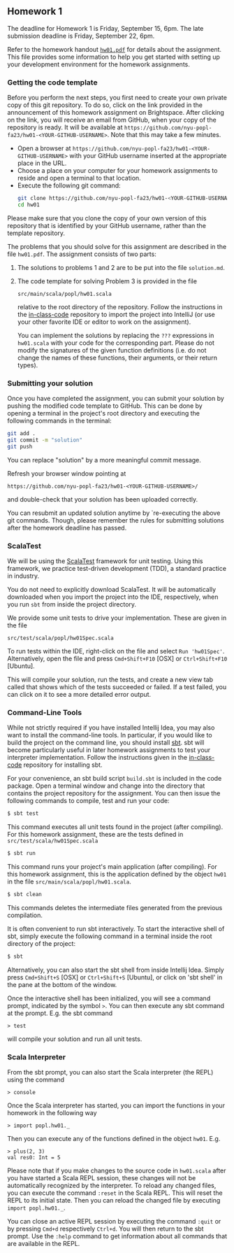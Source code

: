 ## Homework 1

The deadline for Homework 1 is Friday, September 15, 6pm. The late submission deadline is Friday, September 22, 6pm.

Refer to the homework handout [`hw01.pdf`](hw01.pdf) for details about the assignment. This file provides some information to help you get started with setting up your development environment for the homework assignments.

### Getting the code template

Before you perform the next steps, you first need to create your own
private copy of this git repository. To do so, click on the link
provided in the announcement of this homework assignment on
Brightspace. After clicking on the link, you will receive an email from
GitHub, when your copy of the repository is ready. It will be
available at
`https://github.com/nyu-popl-fa23/hw01-<YOUR-GITHUB-USERNAME>`.
Note that this may take a few minutes.

* Open a browser at `https://github.com/nyu-popl-fa23/hw01-<YOUR-GITHUB-USERNAME>` with your GitHub username inserted at the appropriate place in the URL.
* Choose a place on your computer for your homework assignments to reside and open a terminal to that location.
* Execute the following git command: <br/>
  ```bash
  git clone https://github.com/nyu-popl-fa23/hw01-<YOUR-GITHUB-USERNAME>.git hw01
  cd hw01
  ```

Please make sure that you clone the copy of your own version of this repository that is identified by your GitHub username, rather than the template repository.

The problems that you should solve for this assignment are described in the file `hw01.pdf`.
The assignment consists of two parts:

1. The solutions to problems 1 and 2 are to be put into the file `solution.md`.

2. The code template for solving Problem 3 is provided in the file 
   ```
   src/main/scala/popl/hw01.scala 
   ``` 
   relative to the root directory of the repository. Follow the instructions in the
   [in-class-code](https://github.com/nyu-popl-fa23/in-class-code)
   repository to import the project into IntelliJ (or use your other
   favorite IDE or editor to work on the assignment).

   You can implement the solutions by replacing the `???`
   expressions in `hw01.scala` with your code for the corresponding
   part. Please do not modify the signatures of the given function
   definitions (i.e. do not change the names of these functions, their
   arguments, or their return types).


### Submitting your solution

Once you have completed the assignment, you can submit your solution
by pushing the modified code template to GitHub. This can be done by
opening a terminal in the project's root directory and executing the
following commands in the terminal:

```bash
git add .
git commit -m "solution"
git push
```

You can replace "solution" by a more meaningful commit message.

Refresh your browser window pointing at
```
https://github.com/nyu-popl-fa23/hw01-<YOUR-GITHUB-USERNAME>/
```
and double-check that your solution has been uploaded correctly.

You can resubmit an updated solution anytime by `re-executing the above
git commands. Though, please remember the rules for submitting
solutions after the homework deadline has passed.


### ScalaTest

We will be using the [ScalaTest](http://www.scalatest.org/) framework for unit testing.  Using this framework, we practice test-driven development (TDD), a standard practice in industry.

You do not need to explicitly download ScalaTest. It will be automatically downloaded when you import the project into the IDE, respectively, when you run `sbt` from inside the project directory. 

We provide some unit tests to drive your implementation. These are given in the file

```
src/test/scala/popl/hw01Spec.scala
```

To run tests within the IDE, right-click on the file and select
`Run 'hw01Spec'`. Alternatively, open the file and press `Cmd+Shift+F10` [OSX] or `Ctrl+Shift+F10` [Ubuntu].

This will compile your solution, run the tests, and create a new view tab called that shows which of the tests succeeded or failed. If a test failed, you can click on it to see a more detailed error output.

### Command-Line Tools

While not strictly required if you have installed Intellij Idea, you may also want to install the command-line tools. In particular, if you would like to build the project on the command line, you should install [sbt](http://www.scala-sbt.org/).
sbt will become particularly useful in later homework assignments to test your interpreter implementation. Follow the instructions given in the [in-class-code](https://github.com/nyu-popl-fa23/in-class-code) repository for installing sbt.


For your convenience, an sbt build script `build.sbt` is included in the code package.  Open a terminal window and change into the directory that contains the project repository for the assignment. You can then issue the following commands to compile, test and run your code:

```bash
$ sbt test
```

This command executes all unit tests found in the project (after compiling). For this homework assignment, these are the tests defined in `src/test/scala/hw01Spec.scala`

```bash
$ sbt run
```

This command runs your project's main application (after compiling). For this homework assignment, this is the application defined by the object `hw01` in the file `src/main/scala/popl/hw01.scala`.

```bash
$ sbt clean
```

This commands deletes the intermediate files generated from the previous compilation.

It is often convenient to run sbt interactively. To start the interactive shell of sbt, simply execute the following command in a terminal inside the root directory of the project:

```bash
$ sbt
```

Alternatively, you can also start the sbt shell from inside Intellij Idea. Simply press `Cmd+Shift+S` [OSX] or `Ctrl+Shift+S` [Ubuntu], or click on 'sbt shell' in the pane at the bottom of the window.

Once the interactive shell has been initialized, you will see a command prompt, indicated by the symbol `>`. You can then execute any sbt command at the prompt. E.g. the sbt command

```
> test
```

will compile your solution and run all unit tests.

### Scala Interpreter

From the sbt prompt, you can also start the Scala interpreter (the REPL) using the command


```
> console
```

Once the Scala interpreter has started, you can import the functions in your homework in the following way

```
> import popl.hw01._
```

Then you can execute any of the functions defined in the object `hw01`. E.g.

```
> plus(2, 3)
val res0: Int = 5
```

Please note that if you make changes to the source code in
`hw01.scala` after you have started a Scala REPL session, these
changes will not be automatically recognized by the interpreter.  To
reload any changed files, you can execute the command `:reset` in the
Scala REPL.  This will reset the REPL to its initial state. Then you
can reload the changed file by executing `import popl.hw01._`.

You can close an active REPL session by executing the command `:quit`
or by pressing `Cmd+d` respectively `Ctrl+d`. You will then return to
the sbt prompt. Use the `:help` command to get information about all
commands that are available in the REPL.
